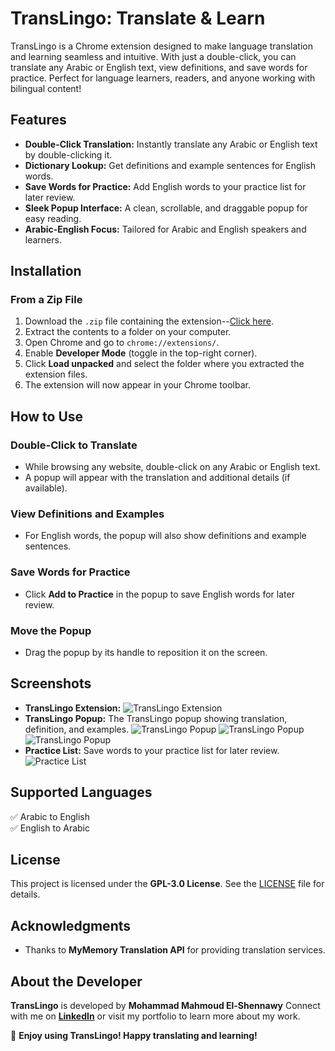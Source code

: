 # TransLingo: Translate & Learn  

TransLingo is a Chrome extension designed to make language translation and learning seamless and intuitive. With just a double-click, you can translate any Arabic or English text, view definitions, and save words for practice. Perfect for language learners, readers, and anyone working with bilingual content!  

## Features  

- **Double-Click Translation:** Instantly translate any Arabic or English text by double-clicking it.  
- **Dictionary Lookup:** Get definitions and example sentences for English words.  
- **Save Words for Practice:** Add English words to your practice list for later review.  
- **Sleek Popup Interface:** A clean, scrollable, and draggable popup for easy reading.  
- **Arabic-English Focus:** Tailored for Arabic and English speakers and learners.  

## Installation  

### From a Zip File  
1. Download the `.zip` file containing the extension--[Click here](https://drive.google.com/file/d/1FAaQsn7sKwoaxuWt1mubaf7fSMZRpbrr/view?usp=drive_link).  
2. Extract the contents to a folder on your computer.  
3. Open Chrome and go to `chrome://extensions/`.  
4. Enable **Developer Mode** (toggle in the top-right corner).  
5. Click **Load unpacked** and select the folder where you extracted the extension files.  
6. The extension will now appear in your Chrome toolbar.  

## How to Use  

### **Double-Click to Translate**  
- While browsing any website, double-click on any Arabic or English text.  
- A popup will appear with the translation and additional details (if available).  

### **View Definitions and Examples**  
- For English words, the popup will also show definitions and example sentences.  

### **Save Words for Practice**  
- Click **Add to Practice** in the popup to save English words for later review.  

### **Move the Popup**  
- Drag the popup by its handle to reposition it on the screen.  

## Screenshots  

- **TransLingo Extension:**
![TransLingo Extension](screenshots/New%20Tab%20-%20Google%20Chrome%2011_02_2025%2005_46_33%20م.png)
- **TransLingo Popup:** The TransLingo popup showing translation, definition, and examples.
![TransLingo Popup](screenshots/New%20Tab%20-%20Google%20Chrome%2011_02_2025%2005_48_18%20م.png)
![TransLingo Popup](screenshots/New%20Tab%20-%20Google%20Chrome%2011_02_2025%2005_48_26%20م.png)
![TransLingo Popup](screenshots/New%20Tab%20-%20Google%20Chrome%2011_02_2025%2005_49_01%20م.png)
- **Practice List:** Save words to your practice list for later review.  
![Practice List](screenshots/New%20Tab%20-%20Google%20Chrome%2011_02_2025%2005_49_19%20م.png)

## Supported Languages  
✅ Arabic to English  
✅ English to Arabic  

## License  

This project is licensed under the **GPL-3.0 License**. See the [LICENSE](LICENSE) file for details.  

## Acknowledgments  

- Thanks to **MyMemory Translation API** for providing translation services.  

## About the Developer  

**TransLingo** is developed by **Mohammad Mahmoud El-Shennawy**
Connect with me on [**LinkedIn**](https://www.linkedin.com/in/mohammad-elshennawy) or visit my portfolio to learn more about my work.  

🌟 **Enjoy using TransLingo! Happy translating and learning!**  
